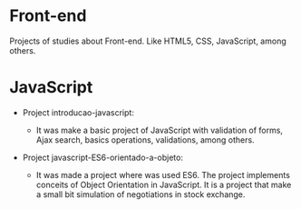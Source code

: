 # Front-end
Projects of studies about Front-end. Like HTML5, CSS, JavaScript, among others.

# JavaScript
- Project introducao-javascript:
    - It was make a basic project of JavaScript with validation of forms, Ajax search, basics operations, validations, among others.

- Project javascript-ES6-orientado-a-objeto:
    - It was made a project where was used ES6. The project implements conceits of Object Orientation in JavaScript. It is a project that make a small bit simulation of negotiations in stock exchange.
